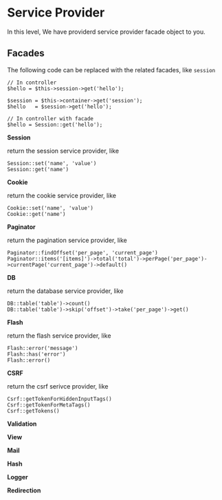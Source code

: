 # Service Provider

In this level, We have providerd service provider facade object to you.

## Facades

The following code can be replaced with the related facades, like `session`

    // In controller
    $hello = $this->session->get('hello');

    $session = $this->container->get('session');
    $hello   = $session->get('hello');

    // In controller with facade
    $hello = Session::get('hello');

**Session**

return the session service provider, like

    Session::set('name', 'value')
    Session::get('name')

**Cookie**

return the cookie service provider, like

    Cookie::set('name', 'value')
    Cookie::get('name')

**Paginator**

return the pagination service provider, like


    Paginator::findOffset('per_page', 'current_page')
    Paginator::items('[items]')->total('total')->perPage('per_page')->currentPage('current_page')->default()

**DB**

return the database service provider, like

    DB::table('table')->count()
    DB::table('table')->skip('offset')->take('per_page')->get()

**Flash**

return the flash service provider, like

    Flash::error('message')
    Flash::has('error')
    Flash::error()

**CSRF**

return the csrf serivce provider, like

    Csrf::getTokenForHiddenInputTags()
    Csrf::getTokenForMetaTags()
    Csrf::getTokens()

**Validation**



**View**



**Mail**



**Hash**



**Logger**



**Redirection**

